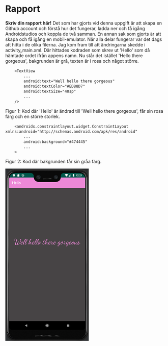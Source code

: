 
# Rapport

**Skriv din rapport här!**
Det som har gjorts vid denna uppgift är att skapa en Github account och förstå hur det fungerar, ladda ner och få igång Androidstudios och koppla de två samman.
En annan sak som gjorts är att skapa och få igång en mobil-emulator. När alla delar fungerar var det dags att hitta i de olika filerna. Jag kom fram till att ändringarna skedde i activity_main.xml. Där hittades kodraden som skrev ut 'Hello' som då hämtade ordet ifrån appens namn. Nu står det istället 'Hello there gorgeous', bakgrunden är grå, texten är i rosa och något större.  
    

```
    <TextView
        ...
        android:text="Well hello there gorgeous"
        android:textColor="#ED88D7"
        android:textSize="40sp"
        ...
    />
```
Figur 1: Kod där 'Hello' är ändrad till 'Well hello there gorgeous', får sin rosa färg och en större storlek.

```
    <androidx.constraintlayout.widget.ConstraintLayout xmlns:android="http://schemas.android.com/apk/res/android"
        ...
        android:background="#474445"
        ...
    >
```
Figur 2: Kod där bakgrunden får sin gråa färg.

![](mobil.png)
